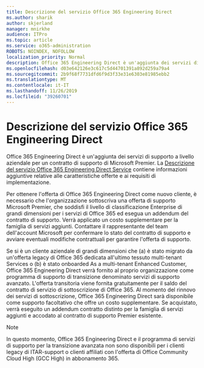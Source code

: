 ```yaml
---
title: Descrizione del servizio Office 365 Engineering Direct
ms.author: sharik
author: skjerland
manager: mnirkhe
audience: ITPro
ms.topic: article
ms.service: o365-administration
ROBOTS: NOINDEX, NOFOLLOW
localization_priority: Normal
description: Office 365 Engineering Direct è un'aggiunta dei servizi di supporto a livello aziendale per un contratto di supporto di Microsoft Premier. La descrizione del servizio Office 365 Engineering Direct Service contiene informazioni aggiuntive relative alle caratteristiche offerte e ai requisiti di implementazione.
ms.openlocfilehash: d03e642126e3c617c5d44701391a892d259a79a4
ms.sourcegitcommit: 2b9f68f7731dfd6f9d3f33e31e6303e81985ebb2
ms.translationtype: MT
ms.contentlocale: it-IT
ms.lasthandoff: 11/26/2019
ms.locfileid: "39260701"
---
```

# <a name="office-365-engineering-direct-service-description"></a>Descrizione del servizio Office 365 Engineering Direct

Office 365 Engineering Direct è un'aggiunta dei servizi di supporto a livello aziendale per un contratto di supporto di Microsoft Premier. La [Descrizione del servizio Office 365 Engineering Direct Service](https://github.com/MicrosoftDocs/OfficeDocs-O365ServiceDescriptions/blob/master/Office%20365%20Engineering%20Direct%20-%20Svc%20Desc%20(25mar2019).pdf) contiene informazioni aggiuntive relative alle caratteristiche offerte e ai requisiti di implementazione.

Per ottenere l'offerta di Office 365 Engineering Direct come nuovo cliente, è necessario che l'organizzazione sottoscriva una offerta di supporto Microsoft Premier, che soddisfi il livello di classificazione Enterprise di grandi dimensioni per i servizi di Office 365 ed esegua un addendum del contratto di supporto. Verrà applicato un costo supplementare per la famiglia di servizi aggiunti. Contattare il rappresentante del team dell'account Microsoft per confermare lo stato del contratto di supporto e avviare eventuali modifiche contrattuali per garantire l'offerta di supporto. 

Se si è un cliente aziendale di grandi dimensioni che (a) è stato migrato da un'offerta legacy di Office 365 dedicata all'ultimo tessuto multi-tenant Services o (b) è stato onboarded As a multi-tenant Enhanced Customer, Office 365 Engineering Direct verrà fornito al proprio organizzazione come programma di supporto di transizione denominato servizi di supporto avanzato. L'offerta transitoria viene fornita gratuitamente per il saldo del contratto di servizio di sottoscrizione di Office 365. Al momento del rinnovo dei servizi di sottoscrizione, Office 365 Engineering Direct sarà disponibile come supporto facoltativo che offre un costo supplementare. Se acquistato, verrà eseguito un addendum contratto distinto per la famiglia di servizi aggiunti e accodato al contratto di supporto Premier esistente.

> [!NOTE]
> In questo momento, Office 365 Engineering Direct e il programma di servizi di supporto per la transizione avanzata non sono disponibili per i clienti legacy di ITAR-support o clienti affiliati con l'offerta di Office Community Cloud High (GCC High) in abbonamento 365.
